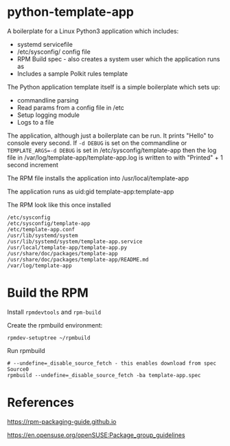 # python-template-app
A boilerplate for a Linux Python3 application which includes:

 * systemd servicefile 
 * /etc/sysconfig/ config file
 * RPM Build spec - also creates a system user which the application runs as
 * Includes a sample Polkit rules template

The Python application template itself is a simple boilerplate which sets up:

 * commandline parsing
 * Read params from a config file in /etc
 * Setup logging module
 * Logs to a file

The application, although just a boilerplate can be run.  It prints "Hello" to
console every second.  If ```-d DEBUG``` is set on the commandline 
or ```TEMPLATE_ARGS=-d DEBUG``` is set in /etc/sysconfig/template-app then the
log file in /var/log/template-app/template-app.log is written to with "Printed" + 1 second increment 

The RPM file installs the application into /usr/local/template-app 

The application runs as uid:gid template-app:template-app

The RPM look like this once installed
```
/etc/sysconfig
/etc/sysconfig/template-app
/etc/template-app.conf
/usr/lib/systemd/system
/usr/lib/systemd/system/template-app.service
/usr/local/template-app/template-app.py
/usr/share/doc/packages/template-app
/usr/share/doc/packages/template-app/README.md
/var/log/template-app
```

# Build the RPM
Install ```rpmdevtools``` and ```rpm-build```

Create the rpmbuild environment:
```
rpmdev-setuptree ~/rpmbuild
```

Run rpmbuild 
```
# --undefine=_disable_source_fetch - this enables download from spec Source0
rpmbuild --undefine=_disable_source_fetch -ba template-app.spec
```

# References 
https://rpm-packaging-guide.github.io

https://en.opensuse.org/openSUSE:Package_group_guidelines
